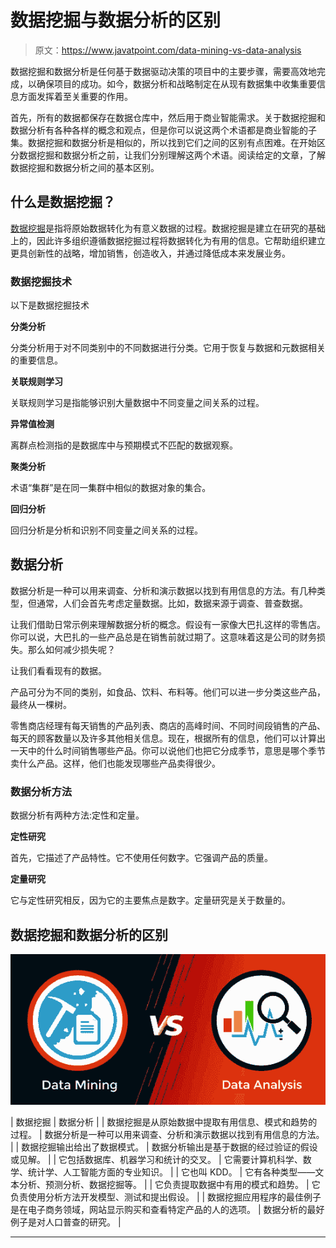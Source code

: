 # 数据挖掘与数据分析的区别

> 原文：<https://www.javatpoint.com/data-mining-vs-data-analysis>

数据挖掘和数据分析是任何基于数据驱动决策的项目中的主要步骤，需要高效地完成，以确保项目的成功。如今，数据分析和战略制定在从现有数据集中收集重要信息方面发挥着至关重要的作用。

首先，所有的数据都保存在数据仓库中，然后用于商业智能需求。关于数据挖掘和数据分析有各种各样的概念和观点，但是你可以说这两个术语都是商业智能的子集。数据挖掘和数据分析是相似的，所以找到它们之间的区别有点困难。在开始区分数据挖掘和数据分析之前，让我们分别理解这两个术语。阅读给定的文章，了解数据挖掘和数据分析之间的基本区别。

## 什么是数据挖掘？

[数据挖掘](https://www.javatpoint.com/data-mining)是指将原始数据转化为有意义数据的过程。数据挖掘是建立在研究的基础上的，因此许多组织遵循数据挖掘过程将数据转化为有用的信息。它帮助组织建立更具创新性的战略，增加销售，创造收入，并通过降低成本来发展业务。

### 数据挖掘技术

以下是数据挖掘技术

**分类分析**

分类分析用于对不同类别中的不同数据进行分类。它用于恢复与数据和元数据相关的重要信息。

**关联规则学习**

关联规则学习是指能够识别大量数据中不同变量之间关系的过程。

**异常值检测**

离群点检测指的是数据库中与预期模式不匹配的数据观察。

**聚类分析**

术语“集群”是在同一集群中相似的数据对象的集合。

**回归分析**

回归分析是分析和识别不同变量之间关系的过程。

## 数据分析

数据分析是一种可以用来调查、分析和演示数据以找到有用信息的方法。有几种类型，但通常，人们会首先考虑定量数据。比如，数据来源于调查、普查数据。

让我们借助日常示例来理解数据分析的概念。假设有一家像大巴扎这样的零售店。你可以说，大巴扎的一些产品总是在销售前就过期了。这意味着这是公司的财务损失。那么如何减少损失呢？

让我们看看现有的数据。

产品可分为不同的类别，如食品、饮料、布料等。他们可以进一步分类这些产品，最终从一棵树。

零售商店经理有每天销售的产品列表、商店的高峰时间、不同时间段销售的产品、每天的顾客数量以及许多其他相关信息。现在，根据所有的信息，他们可以计算出一天中的什么时间销售哪些产品。你可以说他们也把它分成季节，意思是哪个季节卖什么产品。这样，他们也能发现哪些产品卖得很少。

### 数据分析方法

数据分析有两种方法:定性和定量。

**定性研究**

首先，它描述了产品特性。它不使用任何数字。它强调产品的质量。

**定量研究**

它与定性研究相反，因为它的主要焦点是数字。定量研究是关于数量的。

## 数据挖掘和数据分析的区别

![Data Mining vs Data Analysis](img/17e0156060690afe1e7f9358e983c0a2.png)

| 数据挖掘 | 数据分析 |
| 数据挖掘是从原始数据中提取有用信息、模式和趋势的过程。 | 数据分析是一种可以用来调查、分析和演示数据以找到有用信息的方法。 |
| 数据挖掘输出给出了数据模式。 | 数据分析输出是基于数据的经过验证的假设或见解。 |
| 它包括数据库、机器学习和统计的交叉。 | 它需要计算机科学、数学、统计学、人工智能方面的专业知识。 |
| 它也叫 KDD。 | 它有各种类型——文本分析、预测分析、数据挖掘等。 |
| 它负责提取数据中有用的模式和趋势。 | 它负责使用分析方法开发模型、测试和提出假设。 |
| 数据挖掘应用程序的最佳例子是在电子商务领域，网站显示购买和查看特定产品的人的选项。 | 数据分析的最好例子是对人口普查的研究。 |

* * *